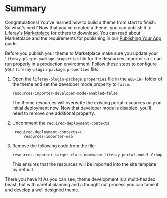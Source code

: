 # Summary [](id=summary)

Congratulations! You've learned how to build a theme from start to finish. So
what's next? Now that you've created a theme, you can publish it to Liferay's
[Marketplace](https://www.liferay.com/marketplace) for others to download. You
can read about Marketplace and the requirements for publishing in our 
[Publishing Your App](/distribute/how-to-publish)
guide.

Before you publish your theme to Marketplace make sure you update your 
`liferay-plugin-package.properties` file for the Resources Importer so it can 
run properly in a production environment. Follow these steps to configure your 
`liferay-plugin-package.properties` file:

1.  Open the `liferay-plugin-package.properties` file in the `WEB-INF`
    folder of the theme and set the developer mode property to `false`.
    
        resources-importer-developer-mode-enabled=false
        
    The theme resources will overwrite the existing portal resources only on 
    initial deployment now. Now that developer mode is disabled, you'll need to
    remove one additional property.   

2. Uncomment the `required-deployment-contexts`:

        required-deployment-contexts=\
            resources-importer-web

3.  Remove the following code from the file:

        resources-importer-target-class-name=com.liferay.portal.model.Group
 
    This ensures that the resources will be imported into the site template by 
    default.
 
There you have it! As you can see, theme development is a multi-headed beast,
but with careful planning and a thought out process you can tame it and develop 
a well designed theme. 

